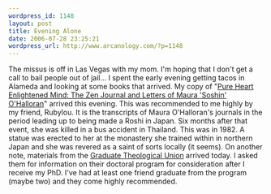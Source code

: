 ```yaml
--- 
wordpress_id: 1148
layout: post
title: Evening Alone
date: 2006-07-28 23:25:21
wordpress_url: http://www.arcanology.com/?p=1148
---
```

The missus is off in Las Vegas with my mom. I'm hoping that I don't get a call to bail people out of jail... I spent the early evening getting tacos in Alameda and looking at some books that arrived. My copy of "<a href="http://www.amazon.com/gp/product/0804819777/">Pure Heart Enlightened Mind: The Zen Journal and Letters of Maura 'Soshin' O'Halloran</a>" arrived this evening. This was recommended to me highly by my friend, Rubylou. It is the transcripts of Maura O'Halloran's journals in the period leading up to being made a Roshi in Japan. Six months after that event, she was killed in a bus accident in Thailand. This was in 1982. A statue was erected to her at the monastery she trained within in northern Japan and she was revered as a saint of sorts locally (it seems). On another note, materials from the <a href="http://www.gtu.edu/">Graduate Theological Union</a> arrived today. I asked them for information on their doctoral program for consideration after I receive my PhD. I've had at least one friend graduate from the program (maybe two) and they come highly recommended.